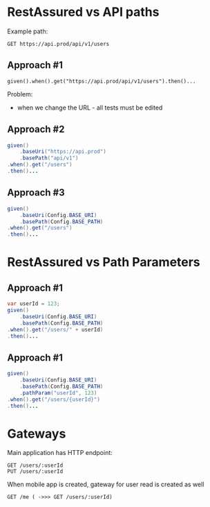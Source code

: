# RestAssured vs API paths

Example path:
```
GET https://api.prod/api/v1/users
```

## Approach #1
`given().when().get("https://api.prod/api/v1/users").then()...`

Problem:
- when we change the URL - all tests must be edited

## Approach #2
```java
given()
    .baseUri("https://api.prod")
    .basePath("api/v1")
.when().get("/users")
.then()...
```

## Approach #3
```java
given()
    .baseUri(Config.BASE_URI)
    .basePath(Config.BASE_PATH)
.when().get("/users")
.then()...
```

# RestAssured vs Path Parameters

## Approach #1
```java
var userId = 123;
given()
    .baseUri(Config.BASE_URI)
    .basePath(Config.BASE_PATH)
.when().get("/users/" + userId)
.then()...
```

## Approach #1
```java
given()
    .baseUri(Config.BASE_URI)
    .basePath(Config.BASE_PATH)
    .pathParam("userId", 123)
.when().get("/users/{userId}")
.then()...
```

# Gateways

Main application has HTTP endpoint:
```
GET /users/:userId
PUT /users/:userId
```

When mobile app is created, gateway for user read is created as well
```
GET /me ( ->>> GET /users/:userId)
```
